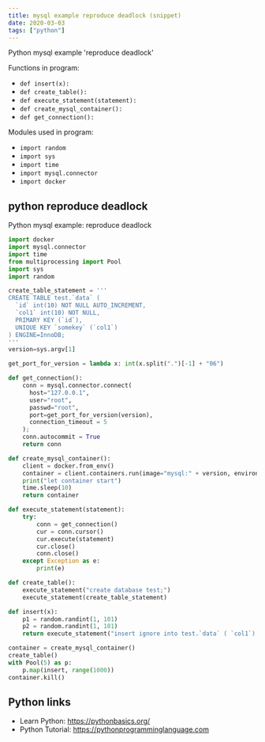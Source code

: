 ```yaml
---
title: mysql example reproduce deadlock (snippet)
date: 2020-03-03
tags: ["python"]
---
```

Python mysql example 'reproduce deadlock'

Functions in program: 
* `def insert(x):`
* `def create_table():`
* `def execute_statement(statement):`
* `def create_mysql_container():`
* `def get_connection():`

Modules used in program: 
* `import random`
* `import sys`
* `import time`
* `import mysql.connector`
* `import docker`

## python reproduce deadlock

Python mysql example: reproduce deadlock

```python
import docker
import mysql.connector
import time
from multiprocessing import Pool
import sys
import random

create_table_statement = '''
CREATE TABLE test.`data` (
  `id` int(10) NOT NULL AUTO_INCREMENT,
  `col1` int(10) NOT NULL,
  PRIMARY KEY (`id`),
  UNIQUE KEY `somekey` (`col1`)
) ENGINE=InnoDB;
'''
version=sys.argv[1]

get_port_for_version = lambda x: int(x.split(".")[-1] + "06")

def get_connection():
    conn = mysql.connector.connect(
      host="127.0.0.1",
      user="root",
      passwd="root",
      port=get_port_for_version(version),
      connection_timeout = 5
    );
    conn.autocommit = True
    return conn

def create_mysql_container():
    client = docker.from_env()
    container = client.containers.run(image="mysql:" + version, environment={"MYSQL_ROOT_PASSWORD": "root"}, ports = {"3306/tcp" : get_port_for_version(version)}, detach=True)
    print("let container start")
    time.sleep(10)
    return container

def execute_statement(statement):
    try:
        conn = get_connection()
        cur = conn.cursor()
        cur.execute(statement)
        cur.close()
        conn.close()
    except Exception as e:
        print(e)

def create_table():
    execute_statement("create database test;")
    execute_statement(create_table_statement)

def insert(x):
    p1 = random.randint(1, 101)
    p2 = random.randint(1, 101)
    return execute_statement("insert ignore into test.`data` ( `col1`) values ({0}), ({1});".format(p1, p2))

container = create_mysql_container()
create_table()
with Pool(5) as p:
    p.map(insert, range(1000))
container.kill()

```

## Python links

- Learn Python: https://pythonbasics.org/
- Python Tutorial: https://pythonprogramminglanguage.com
